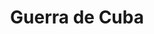 ﻿---
title: "Guerra de Cuba"
permalink: periodes_690.html
layout: periode
dataInici: 1898-04-21
dataFi: 1898-08-12
sidebar: periodes
pares:
  - id: 323
    title: "Revolución Filipina"
    dataInici: "(1896)"
    dataFi: "(1898)"

  - id: 381
    title: "Guerra de Independencia cubana"
    dataInici: "(1895-02-24)"
    dataFi: "(1898-08-12)"

  - id: 471
    title: "Época Victoriana"
    dataInici: "(1837)"
    dataFi: "(1901)"

fills:
  - id: 691
    title: "Batalla de Cavite"
    dataInici: "(1898-05-01)"

  - id: 717
    title: "Batalla naval de Santiago de Cuba"
    dataInici: "(1898-07-03)"

jocsPrincipals:
  - title: "A Splendid Little War: The 1898 Santiago Campaign"
    bggId: 33969
    dataInici: 
    dataFi: 

jocsEscenaris:
jocsEpoca:
jocsEpocaEscenaris:
---
